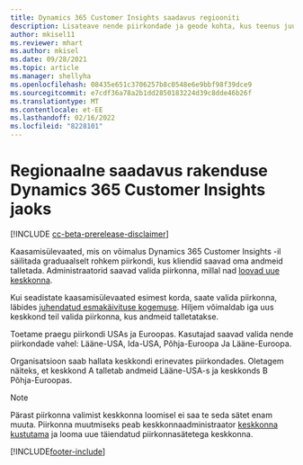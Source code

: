 ```yaml
---
title: Dynamics 365 Customer Insights saadavus regiooniti
description: Lisateave nende piirkondade ja geode kohta, kus teenus juurutatakse.
author: mkisel11
ms.reviewer: mhart
ms.author: mkisel
ms.date: 09/28/2021
ms.topic: article
ms.manager: shellyha
ms.openlocfilehash: 08435e651c3706257b8c0548e6e9bbf98f39dce9
ms.sourcegitcommit: e7cdf36a78a2b1dd2850183224d39c8dde46b26f
ms.translationtype: MT
ms.contentlocale: et-EE
ms.lasthandoff: 02/16/2022
ms.locfileid: "8228101"
---
```

# <a name="regional-availability-for-dynamics-365-customer-insights"></a>Regionaalne saadavus rakenduse Dynamics 365 Customer Insights jaoks

[!INCLUDE [cc-beta-prerelease-disclaimer](includes/cc-beta-prerelease-disclaimer.md)]

Kaasamisülevaated, mis on võimalus Dynamics 365 Customer Insights -il säilitada graduaalselt rohkem piirkondi, kus kliendid saavad oma andmeid talletada. Administraatorid saavad valida piirkonna, millal nad [loovad uue keskkonna](create-new-environment.md). 

Kui seadistate kaasamisülevaated esimest korda, saate valida piirkonna, läbides [juhendatud esmakäivituse kogemuse](quickstart.md). Hiljem võimaldab iga uus keskkond teil valida piirkonna, kus andmeid talletatakse.

Toetame praegu piirkondi USAs ja Euroopas. Kasutajad saavad valida nende piirkondade vahel: Lääne-USA, Ida-USA, Põhja-Euroopa Ja Lääne-Euroopa.

Organisatsioon saab hallata keskkondi erinevates piirkondades. Oletagem näiteks, et keskkond A talletab andmeid Lääne-USA-s ja keskkonds B Põhja-Euroopas.

> [!NOTE]
> Pärast piirkonna valimist keskkonna loomisel ei saa te seda sätet enam muuta. Piirkonna muutmiseks peab keskkonnaadministraator [keskkonna kustutama](manage-environments-workspaces.md#delete-an-environment) ja looma uue täiendatud piirkonnasätetega keskkonna.


[!INCLUDE[footer-include](../includes/footer-banner.md)]
